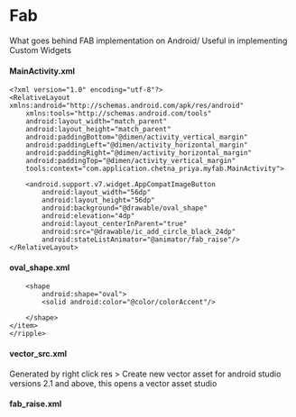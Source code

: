 # Fab
What goes behind FAB implementation on Android/ Useful in implementing Custom Widgets

#### MainActivity.xml

```
<?xml version="1.0" encoding="utf-8"?>
<RelativeLayout xmlns:android="http://schemas.android.com/apk/res/android"
    xmlns:tools="http://schemas.android.com/tools"
    android:layout_width="match_parent"
    android:layout_height="match_parent"
    android:paddingBottom="@dimen/activity_vertical_margin"
    android:paddingLeft="@dimen/activity_horizontal_margin"
    android:paddingRight="@dimen/activity_horizontal_margin"
    android:paddingTop="@dimen/activity_vertical_margin"
    tools:context="com.application.chetna_priya.myfab.MainActivity">

    <android.support.v7.widget.AppCompatImageButton
        android:layout_width="56dp"
        android:layout_height="56dp"
        android:background="@drawable/oval_shape"
        android:elevation="4dp"
        android:layout_centerInParent="true"
        android:src="@drawable/ic_add_circle_black_24dp"
        android:stateListAnimator="@animator/fab_raise"/>
</RelativeLayout>
````

#### oval_shape.xml

<?xml version="1.0" encoding="utf-8"?>
<ripple xmlns:android="http://schemas.android.com/apk/res/android"
    android:color="?android:colorControlHighlight">
    <item>

        <shape
            android:shape="oval">
            <solid android:color="@color/colorAccent"/>

        </shape>
    </item>
    </ripple>

#### vector_src.xml

Generated by right click res >  Create new vector asset for android studio versions 2.1 and above, this opens a vector asset studio

<vector xmlns:android="http://schemas.android.com/apk/res/android"
        android:width="24dp"
        android:height="24dp"
        android:viewportWidth="24.0"
        android:viewportHeight="24.0">
    <path
        android:fillColor="#FF000000"
        android:pathData="M12,2C6.48,2 2,6.48 2,12s4.48,10 10,10 10,-4.48 10,-10S17.52,2 12,2zM17,13h-4v4h-2v-4L7,13v-2h4L11,7h2v4h4v2z"/>
</vector>

#### fab_raise.xml

<selector xmlns:android="http://schemas.android.com/apk/res/android">
<item android:state_enabled="true" android:state_pressed="true">
    <objectAnimator
        android:duration="@android:integer/config_shortAnimTime"
        android:propertyName="translationZ"
        android:valueTo="8dp"
        android:valueType="floatType"/>
</item>
    <item>
        <objectAnimator
            android:duration="@android:integer/config_shortAnimTime"
            android:propertyName="translationZ"
            android:valueTo="0dp"
            android:valueType="floatType"/>
    </item>
</selector>
